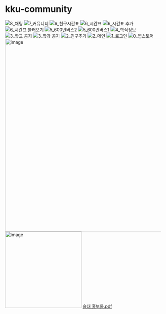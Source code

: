 # kku-community

![8_채팅](https://github.com/user-attachments/assets/8352bc6d-9dcd-44f4-b6ad-7427184e9bda)
![7_커뮤니티](https://github.com/user-attachments/assets/2b32ae07-a4ea-4e46-9189-260637e34417)
![6_친구시간표](https://github.com/user-attachments/assets/907dc8ff-4611-4a3b-88d0-4ef5d7c77b9f)
![6_시간표](https://github.com/user-attachments/assets/3df6ba03-a413-4531-a47a-f342a86448df)
![6_시간표 추가](https://github.com/user-attachments/assets/e1df953a-382f-4248-9a74-58afd5c2d242)
![6_시간표 불러오기](https://github.com/user-attachments/assets/8eb603da-3978-40cb-b9e4-690cac36c583)
![5_600번버스2](https://github.com/user-attachments/assets/9d461b58-07cd-41f3-bdda-843c44f6dc38)
![5_600번버스1](https://github.com/user-attachments/assets/fdfec062-2807-4108-abad-25a76cdba5c5)
![4_학식정보](https://github.com/user-attachments/assets/cf3f94f1-1b0c-474b-9ce7-b525c3a5c6a5)
![3_학교 공지](https://github.com/user-attachments/assets/e50e616c-25da-4085-81da-7806491b81bc)
![3_학과 공지](https://github.com/user-attachments/assets/74259a52-d7ed-4cfe-8e48-932df5270ea0)
![2_친구추가](https://github.com/user-attachments/assets/207b5519-4346-4a3b-a72c-7a18114a0e14)
![2_메인](https://github.com/user-attachments/assets/20ff7120-a508-4f32-a145-e83bd9e00661)
![1_로그인](https://github.com/user-attachments/assets/d65c482c-d6c3-4eb1-89a7-9dc08424120c)
![0_앱스토어](https://github.com/user-attachments/assets/0563d47c-9aa7-49a2-95c7-a3845cad5143)
<img width="621" alt="image" src="https://github.com/user-attachments/assets/0073b24c-08cc-4e1f-96ce-45206bf0dea7" />
<img width="247" alt="image" src="https://github.com/user-attachments/assets/c782bf03-f971-4530-a79f-92d75fbb7a15" />
[슬대 홍보물.pdf](https://github.com/user-attachments/files/19431686/default.pdf)

